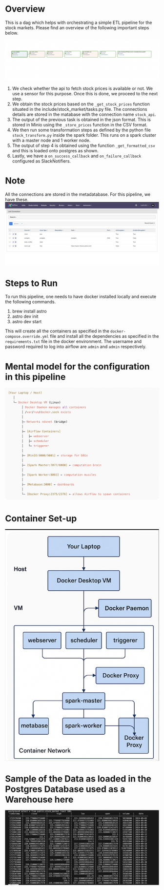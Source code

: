 Overview
========
This is a dag which helps with orchestrating a simple ETL pipeline for the stock markets. Please find an overview of the following important steps below.

![Alt text](image/dag_image.png)

1. We check whether the api to fetch stock prices is available or not. We use a sensor for this purpose. Once this is done, we proceed to the next step.
2. We obtain the stock prices based on the `_get_stock_prices` function situated in the include/stock_market/tasks.py file. The connections details are stored in the matabase with the connection name `stock_api`.
3. The output of the previous task is obtained in the json format. This is stored in Minio using the `_store_prices` function in the CSV format.
4. We then run some transformation steps as defined by the python file `stock_transform.py` inside the spark folder. This runs on a spark cluster with a master node and 1 worker node.
5. The output of step 4 is obtained using the function `_get_formatted_csv` and this is loaded onto postgres as shown.
6. Lastly, we have a `on_success_callback` and `on_failure_callback` configured as SlackNotifiers.


Note
=====
All the connections are stored in the metadatabase. For this pipeline, we have these.
![Alt text](image/connections.png)


Steps to Run
================
To run this pipeline, one needs to have docker installed locally and execute the following commands.

1. brew install astro
2. astro dev init
3. astro dev start

This will create all the containers as specified in the `docker-compose.override.yml` file and install all the dependencies as specified in the `requirements.txt` file in the docker environment.
The username and password required to log into airflow are `admin` and `admin` respectively.


Mental model for the configuration in this pipeline
====================================================
![Alt text](image/mental_model.png)


Container Set-up
==============================================
![Alt text](image/config1.png)


Sample of the Data as loaded in the Postgres Database used as a Warehouse here
============================================================================================
![Alt text](image/sample_output.png)